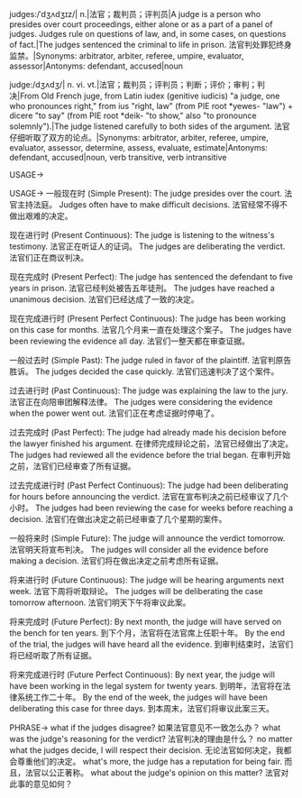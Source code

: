 judges:/ˈdʒʌdʒɪz/| n.|法官；裁判员；评判员|A judge is a person who presides over court proceedings, either alone or as a part of a panel of judges. Judges rule on questions of law, and, in some cases, on questions of fact.|The judges sentenced the criminal to life in prison. 法官判处罪犯终身监禁。|Synonyms: arbitrator, arbiter, referee, umpire, evaluator, assessor|Antonyms: defendant, accused|noun

judge:/dʒʌdʒ/| n. vi. vt.|法官；裁判员；评判员；判断；评价；审判；判决|From Old French juge, from Latin iudex (genitive iudicis) "a judge, one who pronounces right," from ius "right, law" (from PIE root *yewes- "law") + dicere "to say" (from PIE root *deik- "to show," also "to pronounce solemnly").|The judge listened carefully to both sides of the argument. 法官仔细听取了双方的论点。|Synonyms: arbitrator, arbiter, referee, umpire, evaluator, assessor, determine, assess, evaluate, estimate|Antonyms: defendant, accused|noun, verb transitive, verb intransitive

USAGE->

USAGE->
一般现在时 (Simple Present):
The judge presides over the court. 法官主持法庭。
Judges often have to make difficult decisions. 法官经常不得不做出艰难的决定。

现在进行时 (Present Continuous):
The judge is listening to the witness's testimony. 法官正在听证人的证词。
The judges are deliberating the verdict. 法官们正在商议判决。

现在完成时 (Present Perfect):
The judge has sentenced the defendant to five years in prison. 法官已经判处被告五年徒刑。
The judges have reached a unanimous decision. 法官们已经达成了一致的决定。

现在完成进行时 (Present Perfect Continuous):
The judge has been working on this case for months. 法官几个月来一直在处理这个案子。
The judges have been reviewing the evidence all day. 法官们一整天都在审查证据。

一般过去时 (Simple Past):
The judge ruled in favor of the plaintiff. 法官判原告胜诉。
The judges decided the case quickly. 法官们迅速判决了这个案件。

过去进行时 (Past Continuous):
The judge was explaining the law to the jury. 法官正在向陪审团解释法律。
The judges were considering the evidence when the power went out.  法官们正在考虑证据时停电了。

过去完成时 (Past Perfect):
The judge had already made his decision before the lawyer finished his argument.  在律师完成辩论之前，法官已经做出了决定。
The judges had reviewed all the evidence before the trial began.  在审判开始之前，法官们已经审查了所有证据。

过去完成进行时 (Past Perfect Continuous):
The judge had been deliberating for hours before announcing the verdict.  法官在宣布判决之前已经审议了几个小时。
The judges had been reviewing the case for weeks before reaching a decision.  法官们在做出决定之前已经审查了几个星期的案件。

一般将来时 (Simple Future):
The judge will announce the verdict tomorrow. 法官明天将宣布判决。
The judges will consider all the evidence before making a decision. 法官们将在做出决定之前考虑所有证据。

将来进行时 (Future Continuous):
The judge will be hearing arguments next week. 法官下周将听取辩论。
The judges will be deliberating the case tomorrow afternoon. 法官们明天下午将审议此案。

将来完成时 (Future Perfect):
By next month, the judge will have served on the bench for ten years. 到下个月，法官将在法官席上任职十年。
By the end of the trial, the judges will have heard all the evidence. 到审判结束时，法官们将已经听取了所有证据。

将来完成进行时 (Future Perfect Continuous):
By next year, the judge will have been working in the legal system for twenty years.  到明年，法官将在法律系统工作二十年。
By the end of the week, the judges will have been deliberating this case for three days. 到本周末，法官们将审议此案三天。


PHRASE->
what if the judges disagree? 如果法官意见不一致怎么办？
what was the judge's reasoning for the verdict? 法官判决的理由是什么？
no matter what the judges decide, I will respect their decision. 无论法官如何决定，我都会尊重他们的决定。
what's more, the judge has a reputation for being fair. 而且，法官以公正著称。
what about the judge's opinion on this matter? 法官对此事的意见如何？
